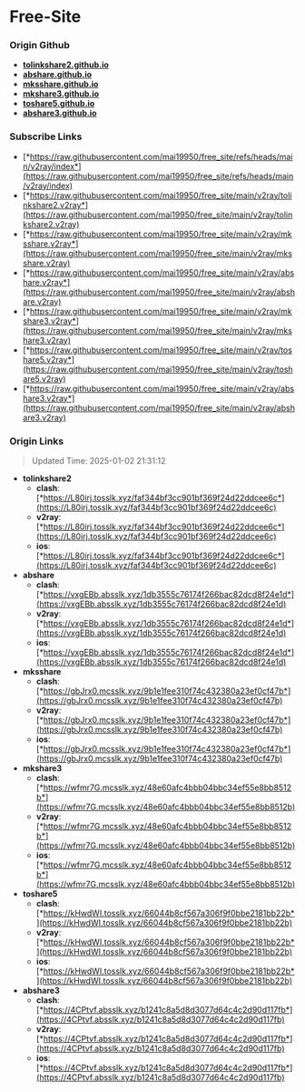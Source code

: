 # Free-Site

### Origin Github

- [**tolinkshare2.github.io**](https://github.com/tolinkshare2/tolinkshare2.github.io)
- [**abshare.github.io**](https://github.com/abshare/abshare.github.io)
- [**mksshare.github.io**](https://github.com/mksshare/mksshare.github.io)
- [**mkshare3.github.io**](https://github.com/mkshare3/mkshare3.github.io)
- [**toshare5.github.io**](https://github.com/toshare5/toshare5.github.io)
- [**abshare3.github.io**](https://github.com/abshare3/abshare3.github.io)

### Subscribe Links

- [*https://raw.githubusercontent.com/mai19950/free_site/refs/heads/main/v2ray/index*](https://raw.githubusercontent.com/mai19950/free_site/refs/heads/main/v2ray/index)
- [*https://raw.githubusercontent.com/mai19950/free_site/main/v2ray/tolinkshare2.v2ray*](https://raw.githubusercontent.com/mai19950/free_site/main/v2ray/tolinkshare2.v2ray)
- [*https://raw.githubusercontent.com/mai19950/free_site/main/v2ray/mksshare.v2ray*](https://raw.githubusercontent.com/mai19950/free_site/main/v2ray/mksshare.v2ray)
- [*https://raw.githubusercontent.com/mai19950/free_site/main/v2ray/abshare.v2ray*](https://raw.githubusercontent.com/mai19950/free_site/main/v2ray/abshare.v2ray)
- [*https://raw.githubusercontent.com/mai19950/free_site/main/v2ray/mkshare3.v2ray*](https://raw.githubusercontent.com/mai19950/free_site/main/v2ray/mkshare3.v2ray)
- [*https://raw.githubusercontent.com/mai19950/free_site/main/v2ray/toshare5.v2ray*](https://raw.githubusercontent.com/mai19950/free_site/main/v2ray/toshare5.v2ray)
- [*https://raw.githubusercontent.com/mai19950/free_site/main/v2ray/abshare3.v2ray*](https://raw.githubusercontent.com/mai19950/free_site/main/v2ray/abshare3.v2ray)

### Origin Links

> Updated Time: 2025-01-02 21:31:12

- **tolinkshare2**
  - **clash**: [*https://L80irj.tosslk.xyz/faf344bf3cc901bf369f24d22ddcee6c*](https://L80irj.tosslk.xyz/faf344bf3cc901bf369f24d22ddcee6c)
  - **v2ray**: [*https://L80irj.tosslk.xyz/faf344bf3cc901bf369f24d22ddcee6c*](https://L80irj.tosslk.xyz/faf344bf3cc901bf369f24d22ddcee6c)
  - **ios**: [*https://L80irj.tosslk.xyz/faf344bf3cc901bf369f24d22ddcee6c*](https://L80irj.tosslk.xyz/faf344bf3cc901bf369f24d22ddcee6c)
- **abshare**
  - **clash**: [*https://vxgEBb.absslk.xyz/1db3555c76174f266bac82dcd8f24e1d*](https://vxgEBb.absslk.xyz/1db3555c76174f266bac82dcd8f24e1d)
  - **v2ray**: [*https://vxgEBb.absslk.xyz/1db3555c76174f266bac82dcd8f24e1d*](https://vxgEBb.absslk.xyz/1db3555c76174f266bac82dcd8f24e1d)
  - **ios**: [*https://vxgEBb.absslk.xyz/1db3555c76174f266bac82dcd8f24e1d*](https://vxgEBb.absslk.xyz/1db3555c76174f266bac82dcd8f24e1d)
- **mksshare**
  - **clash**: [*https://gbJrx0.mcsslk.xyz/9b1e1fee310f74c432380a23ef0cf47b*](https://gbJrx0.mcsslk.xyz/9b1e1fee310f74c432380a23ef0cf47b)
  - **v2ray**: [*https://gbJrx0.mcsslk.xyz/9b1e1fee310f74c432380a23ef0cf47b*](https://gbJrx0.mcsslk.xyz/9b1e1fee310f74c432380a23ef0cf47b)
  - **ios**: [*https://gbJrx0.mcsslk.xyz/9b1e1fee310f74c432380a23ef0cf47b*](https://gbJrx0.mcsslk.xyz/9b1e1fee310f74c432380a23ef0cf47b)
- **mkshare3**
  - **clash**: [*https://wfmr7G.mcsslk.xyz/48e60afc4bbb04bbc34ef55e8bb8512b*](https://wfmr7G.mcsslk.xyz/48e60afc4bbb04bbc34ef55e8bb8512b)
  - **v2ray**: [*https://wfmr7G.mcsslk.xyz/48e60afc4bbb04bbc34ef55e8bb8512b*](https://wfmr7G.mcsslk.xyz/48e60afc4bbb04bbc34ef55e8bb8512b)
  - **ios**: [*https://wfmr7G.mcsslk.xyz/48e60afc4bbb04bbc34ef55e8bb8512b*](https://wfmr7G.mcsslk.xyz/48e60afc4bbb04bbc34ef55e8bb8512b)
- **toshare5**
  - **clash**: [*https://kHwdWI.tosslk.xyz/66044b8cf567a306f9f0bbe2181bb22b*](https://kHwdWI.tosslk.xyz/66044b8cf567a306f9f0bbe2181bb22b)
  - **v2ray**: [*https://kHwdWI.tosslk.xyz/66044b8cf567a306f9f0bbe2181bb22b*](https://kHwdWI.tosslk.xyz/66044b8cf567a306f9f0bbe2181bb22b)
  - **ios**: [*https://kHwdWI.tosslk.xyz/66044b8cf567a306f9f0bbe2181bb22b*](https://kHwdWI.tosslk.xyz/66044b8cf567a306f9f0bbe2181bb22b)
- **abshare3**
  - **clash**: [*https://4CPtvf.absslk.xyz/b1241c8a5d8d3077d64c4c2d90d117fb*](https://4CPtvf.absslk.xyz/b1241c8a5d8d3077d64c4c2d90d117fb)
  - **v2ray**: [*https://4CPtvf.absslk.xyz/b1241c8a5d8d3077d64c4c2d90d117fb*](https://4CPtvf.absslk.xyz/b1241c8a5d8d3077d64c4c2d90d117fb)
  - **ios**: [*https://4CPtvf.absslk.xyz/b1241c8a5d8d3077d64c4c2d90d117fb*](https://4CPtvf.absslk.xyz/b1241c8a5d8d3077d64c4c2d90d117fb)
